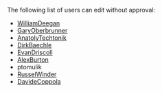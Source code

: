 
The following list of users can edit without approval: 

* [WilliamDeegan](WilliamDeegan) 
* [GaryOberbrunner](GaryOberbrunner) 
* [AnatolyTechtonik](AnatolyTechtonik) 
* [DirkBaechle](DirkBaechle) 
* [EvanDriscoll](EvanDriscoll) 
* [AlexBurton](AlexBurton) 
* ptomulik 
* [RusselWinder](RusselWinder) 
* [DavideCoppola](DavideCoppola) 
